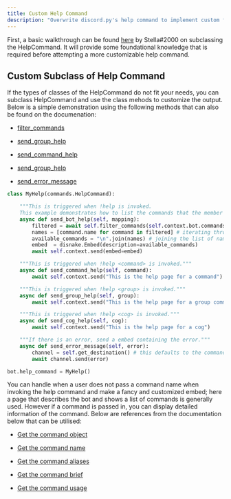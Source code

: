 ```yaml
---
title: Custom Help Command
description: "Overwrite discord.py's help command to implement custom functionality"
---
```


First, a basic walkthrough can be found [here](https://gist.github.com/InterStella0/b78488fb28cadf279dfd3164b9f0cf96) by Stella#2000 on subclassing the HelpCommand. It will provide some foundational knowledge that is required before attempting a more customizable help command.


## Custom Subclass of Help Command
If the types of classes of the HelpCommand do not fit your needs, you can subclass HelpCommand and use the class mehods to customize the output. Below is a simple demonstration using the following methods that can also be found on the documenation:

- [filter_commands](https://discordpy.readthedocs.io/en/stable/ext/commands/api.html#discord.ext.commands.HelpCommand.filter_commands)

- [send_group_help](https://discordpy.readthedocs.io/en/stable/ext/commands/api.html#discord.ext.commands.HelpCommand.send_bot_help)

- [send_command_help](https://discordpy.readthedocs.io/en/stable/ext/commands/api.html#discord.ext.commands.HelpCommand.send_command_help)

- [send_group_help](https://discordpy.readthedocs.io/en/stable/ext/commands/api.html#discord.ext.commands.HelpCommand.send_group_help)

- [send_error_message](https://discordpy.readthedocs.io/en/stable/ext/commands/api.html#discord.ext.commands.HelpCommand.send_error_message)



```python
class MyHelp(commands.HelpCommand):

    """This is triggered when !help is invoked.
    This example demonstrates how to list the commands that the member invoking the help command can run."""
    async def send_bot_help(self, mapping):
        filtered = await self.filter_commands(self.context.bot.commands, sort=True) # returns a list of command objects
        names = [command.name for command in filtered] # iterating through the commands objects getting names
        available_commands = "\n".join(names) # joining the list of names by a new line
        embed  = disnake.Embed(description=available_commands)
        await self.context.send(embed=embed)

    """This is triggered when !help <command> is invoked."""
    async def send_command_help(self, command):
        await self.context.send("This is the help page for a command")

    """This is triggered when !help <group> is invoked."""
    async def send_group_help(self, group):
        await self.context.send("This is the help page for a group command")

    """This is triggered when !help <cog> is invoked."""
    async def send_cog_help(self, cog):
        await self.context.send("This is the help page for a cog")

    """If there is an error, send a embed containing the error."""
    async def send_error_message(self, error):
        channel = self.get_destination() # this defaults to the command context channel
        await channel.send(error)

bot.help_command = MyHelp()
```

You can handle when a user does not pass a command name when invoking the help command and make a fancy and customized embed; here a page that describes the bot and shows a list of commands is generally used. However if a command is passed in, you can display detailed information of the command. Below are references from the documentation below that can be utilised:

- [Get the command object](https://discordpy.readthedocs.io/en/latest/ext/commands/api.html#discord.ext.commands.Bot.get_command)

- [Get the command name](https://discordpy.readthedocs.io/en/latest/ext/commands/api.html#discord.ext.commands.Command.name)

- [Get the command aliases](https://discordpy.readthedocs.io/en/latest/ext/commands/api.html#discord.ext.commands.Command.aliases)

- [Get the command brief](https://discordpy.readthedocs.io/en/latest/ext/commands/api.html#discord.ext.commands.Command.brief)

- [Get the command usage](https://discordpy.readthedocs.io/en/latest/ext/commands/api.html#discord.ext.commands.Command.usage)

